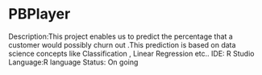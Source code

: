 # PBPlayer

Description:This project enables us to predict the percentage that a customer would
possibly churn out .This prediction is based on data science concepts like Classification ,
Linear Regression etc..
IDE: R Studio
Language:R language
Status: On going
